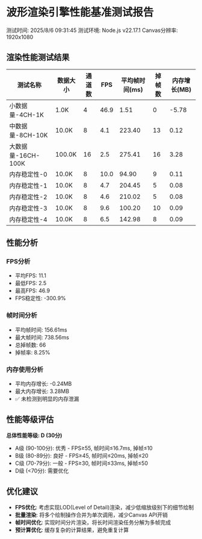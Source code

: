 
# 波形渲染引擎性能基准测试报告

测试时间: 2025/8/6 09:31:45
测试环境: Node.js v22.17.1
Canvas分辨率: 1920x1080

## 渲染性能测试结果

| 测试名称 | 数据大小 | 通道数 | FPS | 平均帧时间(ms) | 掉帧数 | 内存增长(MB) |
|----------|----------|--------|-----|----------------|--------|--------------|
| 小数据量-4CH-1K | 1.0K | 4 | 46.9 | 1.51 | 0 | -5.78 |
| 中数据量-8CH-10K | 10.0K | 8 | 4.1 | 223.40 | 13 | 0.12 |
| 大数据量-16CH-100K | 100.0K | 16 | 2.5 | 275.41 | 16 | 3.28 |
| 内存稳定性-0 | 10.0K | 8 | 10.0 | 94.90 | 9 | 0.11 |
| 内存稳定性-1 | 10.0K | 8 | 4.7 | 204.45 | 5 | 0.08 |
| 内存稳定性-2 | 10.0K | 8 | 4.6 | 210.02 | 5 | 0.08 |
| 内存稳定性-3 | 10.0K | 8 | 9.6 | 100.20 | 10 | 0.09 |
| 内存稳定性-4 | 10.0K | 8 | 6.5 | 142.98 | 8 | 0.09 |


## 性能分析

### FPS分析
- 平均FPS: 11.1
- 最低FPS: 2.5
- 最高FPS: 46.9
- FPS稳定性: -300.9%

### 帧时间分析
- 平均帧时间: 156.61ms
- 最大帧时间: 738.56ms
- 总掉帧数: 66
- 掉帧率: 8.25%

### 内存使用分析
- 平均内存增长: -0.24MB
- 最大内存增长: 3.28MB
- ✅ 未检测到明显的内存泄漏

## 性能等级评估

**总体性能等级: D (30分)**

- A级 (90-100分): 优秀 - FPS≥55, 帧时间≤16.7ms, 掉帧≤10
- B级 (80-89分): 良好 - FPS≥45, 帧时间≤20ms, 掉帧≤20
- C级 (70-79分): 一般 - FPS≥30, 帧时间≤33ms, 掉帧≤50
- D级 (<70分): 需要优化

## 优化建议

- **FPS优化**: 考虑实现LOD(Level of Detail)渲染，减少低缩放级别下的细节绘制
- **批量渲染**: 将多个绘制操作合并为单次调用，减少Canvas API开销
- **帧时间优化**: 实现时间分片渲染，将长时间渲染任务分解为多帧完成
- **预计算优化**: 缓存复杂的计算结果，避免重复计算
